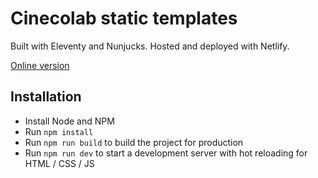 # Cinecolab static templates

Built with Eleventy and Nunjucks. Hosted and deployed with Netlify.

[Online version](https://cinecolab.netlify.app)

## Installation

- Install Node and NPM
- Run `npm install`
- Run `npm run build` to build the project for production
- Run `npm run dev` to start a development server with hot reloading for HTML / CSS / JS

